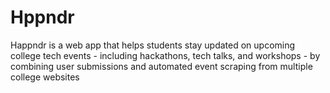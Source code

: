 # Hppndr
Happndr is a web app that helps students stay updated on upcoming college tech events - including hackathons, tech talks, and workshops - by combining user submissions and automated event scraping from multiple college websites
